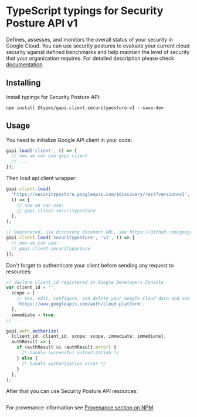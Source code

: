 # TypeScript typings for Security Posture API v1

Defines, assesses, and monitors the overall status of your security in Google Cloud. You can use security postures to evaluate your current cloud security against defined benchmarks and help maintain the level of security that your organization requires.
For detailed description please check [documentation](https://cloud.google.com/security-command-center).

## Installing

Install typings for Security Posture API:

```
npm install @types/gapi.client.securityposture-v1 --save-dev
```

## Usage

You need to initialize Google API client in your code:

```typescript
gapi.load('client', () => {
  // now we can use gapi.client
  // ...
});
```

Then load api client wrapper:

```typescript
gapi.client.load(
  'https://securityposture.googleapis.com/$discovery/rest?version=v1',
  () => {
    // now we can use:
    // gapi.client.securityposture
  },
);
```

```typescript
// Deprecated, use discovery document URL, see https://github.com/google/google-api-javascript-client/blob/master/docs/reference.md#----gapiclientloadname----version----callback--
gapi.client.load('securityposture', 'v1', () => {
  // now we can use:
  // gapi.client.securityposture
});
```

Don't forget to authenticate your client before sending any request to resources:

```typescript
// declare client_id registered in Google Developers Console
var client_id = '',
  scope = [
    // See, edit, configure, and delete your Google Cloud data and see the email address for your Google Account.
    'https://www.googleapis.com/auth/cloud-platform',
  ],
  immediate = true;
// ...

gapi.auth.authorize(
  {client_id: client_id, scope: scope, immediate: immediate},
  authResult => {
    if (authResult && !authResult.error) {
      /* handle successful authorization */
    } else {
      /* handle authorization error */
    }
  },
);
```

After that you can use Security Posture API resources: <!-- TODO: make this work for multiple namespaces -->

```typescript

```

For provenance information see [Provenance section on NPM](https://www.npmjs.com/package/@maxim_mazurok/gapi.client.securityposture-v1#Provenance:~:text=none-,Provenance,-Built%20and%20signed)
